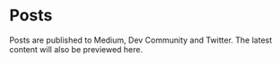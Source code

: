 # Posts

Posts are published to Medium, Dev Community and Twitter. 
The latest content will also be previewed here.

<br>

<div id="postsSectionInner"></div>
